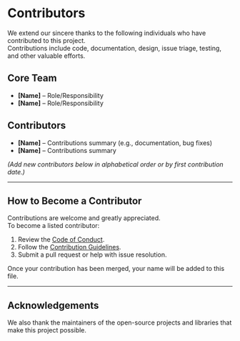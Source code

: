 <!-- @format -->

# Contributors

We extend our sincere thanks to the following individuals who have contributed to this project.  
Contributions include code, documentation, design, issue triage, testing, and other valuable efforts.

## Core Team

- **[Name]** – Role/Responsibility
- **[Name]** – Role/Responsibility

## Contributors

- **[Name]** – Contributions summary (e.g., documentation, bug fixes)
- **[Name]** – Contributions summary

_(Add new contributors below in alphabetical order or by first contribution date.)_

---

## How to Become a Contributor

Contributions are welcome and greatly appreciated.  
To become a listed contributor:

1. Review the [Code of Conduct](./CODE_OF_CONDUCT.md).
2. Follow the [Contribution Guidelines](./CONTRIBUTING.md).
3. Submit a pull request or help with issue resolution.

Once your contribution has been merged, your name will be added to this file.

---

## Acknowledgements

We also thank the maintainers of the open-source projects and libraries that make this project possible.
